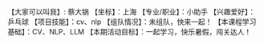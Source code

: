 【大家可以叫我】: 蔡大锅
【坐标】：上海
【专业/职业】：小助手
【兴趣爱好】： 乒乓球
【项目技能】：cv、nlp
【组队情况】：未组队，快来一起！
【本课程学习基础】：CV、NLP、LLM
【本期活动目标】：一起学习，快乐暑假，闯关达人！
